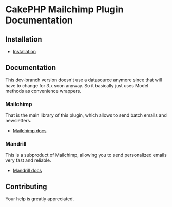 # CakePHP Mailchimp Plugin Documentation

## Installation
* [Installation](Install.md)

## Documentation
This dev-branch version doesn't use a datasource anymore since that will have to change for 3.x soon anyway.
So it basically just uses Model methods as convenience wrappers.

### Mailchimp
That is the main library of this plugin, which allows to send batch emails and newsletters.
* [Mailchimp docs](Mailchimp.md)

### Mandrill
This is a subproduct of Mailchimp, allowing you to send personalized emails very fast and reliable.
* [Mandrill docs](Mandrill.md)

## Contributing
Your help is greatly appreciated.
